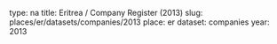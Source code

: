 type: na
title: Eritrea / Company Register (2013)
slug: places/er/datasets/companies/2013
place: er
dataset: companies
year: 2013

